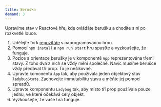 ```yaml
---
title: Beruska
demand: 3
---
```


Upravíme stav v Reactové hře, kde ovládáte berušku a chodíte s ní po rozkvetlé louce. 

1. Udělejte fork [repozitáře](https://github.com/Czechitas-podklady-WEB/ladybug-zadani) s naprogramovanou hrou. 
1. Pomocí `npm install` a `npm run start` hru spusťte a vyzkoušejte, že funguje. 
1. Pozice a orientace berušky je v komponentě `App` reprezentována třemi stavy. Z toho dva z nich se vždy mění společně. Navíc musíme berušce vždy předávat tři prop. To je nešikovné. 
1. Upravte komonentu `App` tak, aby používala jeden objektový stav `ladybugState`. Zachovejte immutabilitu stavu a měňte jej pomocí spreadů.
1. Upravte komponentu `Ladybug` tak, aby místo tří prop používala pouze jednu, ve které očekává celý objekt.
1. Vyzkoušejte, že vaše hra funguje. 
